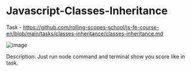 # Javascript-Classes-Inheritance

Task - https://github.com/rolling-scopes-school/js-fe-course-en/blob/main/tasks/classes-inheritance/classes-inheritance.md

![image](https://user-images.githubusercontent.com/97292765/208292401-e0dec8d7-0eed-4207-aad0-0454673477dc.png)

Description:
Just run node command and terminal show you score like in task.
